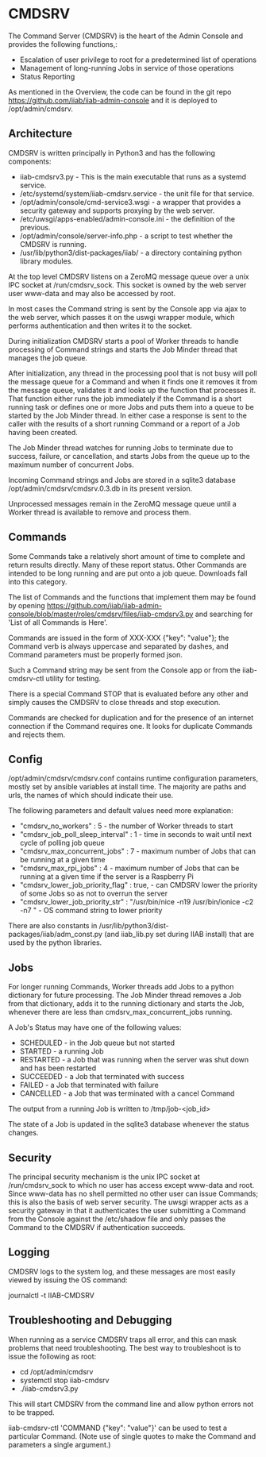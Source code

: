 # CMDSRV

The Command Server (CMDSRV) is the heart of the Admin Console and provides the following functions,:
- Escalation of user privilege to root for a predetermined list of operations
- Management of long-running Jobs in service of those operations
- Status Reporting

As mentioned in the Overview, the code can be found in the git repo https://github.com/iiab/iiab-admin-console and it is deployed to /opt/admin/cmdsrv.

## Architecture

CMDSRV is written principally in Python3 and has the following components:

- iiab-cmdsrv3.py - This is the main executable that runs as a systemd service.
- /etc/systemd/system/iiab-cmdsrv.service - the unit file for that service.
- /opt/admin/console/cmd-service3.wsgi - a wrapper that provides a security gateway and supports proxying by the web server.
- /etc/uwsgi/apps-enabled/admin-console.ini - the definition of the previous.
- /opt/admin/console/server-info.php - a script to test whether the CMDSRV is running.
- /usr/lib/python3/dist-packages/iiab/ - a directory containing python library modules.

At the top level CMDSRV listens on a ZeroMQ message queue over a unix IPC socket at /run/cmdsrv_sock. This socket is owned by the web server user www-data and may also be accessed by root.

In most cases the Command string is sent by the Console app via ajax to the web server, which passes it on the uswgi wrapper module, which performs authentication and then writes it to the socket.

During initialization CMDSRV starts a pool of Worker threads to handle processing of Command strings and starts the Job Minder thread that manages the job queue.

After initialization, any thread in the processing pool that is not busy will poll the message queue for a Command and when it finds one it removes it from the message queue, validates it and looks up the function that processes it. That function either runs the job immediately if the Command is a short running task or defines one or more Jobs and puts them into a queue to be started by the Job Minder thread. In either case a response is sent to the caller with the results of a short running Command or a report of a Job having been created.

The Job Minder thread watches for running Jobs to terminate due to success, failure, or cancellation, and starts Jobs from the queue up to the maximum number of concurrent Jobs.

Incoming Command strings and Jobs are stored in a sqlite3 database /opt/admin/cmdsrv/cmdsrv.0.3.db in its present version.

Unprocessed messages remain in the ZeroMQ message queue until a Worker thread is available to remove and process them.

## Commands

Some Commands take a relatively short amount of time to complete and return results directly. Many of these report status. Other Commands are intended to be long running and are put onto a job queue. Downloads fall into this category.

The list of Commands and the functions that implement them may be found by opening https://github.com/iiab/iiab-admin-console/blob/master/roles/cmdsrv/files/iiab-cmdsrv3.py and searching for 'List of all Commands is Here'.

Commands are issued in the form of XXX-XXX {"key": "value"}; the Command verb is always uppercase and separated by dashes, and Command parameters must be properly formed json.

Such a Command string may be sent from the Console app or from the iiab-cmdsrv-ctl utility for testing.

There is a special Command STOP that is evaluated before any other and simply causes the CMDSRV to close threads and stop execution.

Commands are checked for duplication and for the presence of an internet connection if the Command requires one.
It looks for duplicate Commands and rejects them.

## Config

/opt/admin/cmdsrv/cmdsrv.conf contains runtime configuration parameters, mostly set by ansible variables at install time. The majority are paths and urls, the names of which should indicate their use.

The following parameters and default values need more explanation:

- "cmdsrv_no_workers" : 5 - the number of Worker threads to start
- "cmdsrv_job_poll_sleep_interval" : 1 - time in seconds to wait until next cycle of polling job queue
- "cmdsrv_max_concurrent_jobs" : 7 - maximum number of Jobs that can be running at a given time
- "cmdsrv_max_rpi_jobs" : 4 - maximum number of Jobs that can be running at a given time if the server is a Raspberry Pi
- "cmdsrv_lower_job_priority_flag" : true, - can CMDSRV lower the priority of some Jobs so as not to overrun the server
- "cmdsrv_lower_job_priority_str" : "/usr/bin/nice -n19 /usr/bin/ionice -c2 -n7 " - OS command string to lower priority

There are also constants in /usr/lib/python3/dist-packages/iiab/adm_const.py (and iiab_lib.py set during IIAB install) that are used by the python libraries.

## Jobs

For longer running Commands, Worker threads add Jobs to a python dictionary for future processing. The Job Minder thread removes a Job from that dictionary, adds it to the running dictionary and starts the Job, whenever there are less than cmdsrv_max_concurrent_jobs running.

A Job's Status may have one of the following values:

- SCHEDULED - in the Job queue but not started
- STARTED - a running Job
- RESTARTED - a Job that was running when the server was shut down and has been restarted
- SUCCEEDED - a Job that terminated with success
- FAILED - a Job that terminated with failure
- CANCELLED - a Job that was terminated with a cancel Command

The output from a running Job is written to /tmp/job-<job_id>

The state of a Job is updated in the sqlite3 database whenever the status changes.

## Security

The principal security mechanism is the unix IPC socket at /run/cmdsrv_sock to which no user has access except www-data and root. Since www-data has no shell permitted no other user can issue Commands; this is also the basis of web server security. The uwsgi wrapper acts as a security gateway in that it authenticates the user submitting a Command from the Console against the /etc/shadow file and only passes the Command to the CMDSRV if authentication succeeds.

## Logging

CMDSRV logs to the system log, and these messages are most easily viewed by issuing the OS command:

journalctl -t IIAB-CMDSRV

## Troubleshooting and Debugging

When running as a service CMDSRV traps all error, and this can mask problems that need troubleshooting. The best way to troubleshoot is to issue the following as root:

- cd /opt/admin/cmdsrv
- systemctl stop iiab-cmdsrv
- ./iiab-cmdsrv3.py

This will start CMDSRV from the command line and allow python errors not to be trapped.

iiab-cmdsrv-ctl 'COMMAND {"key": "value"}' can be used to test a particular Command. (Note use of single quotes to make the Command and parameters a single argument.)
